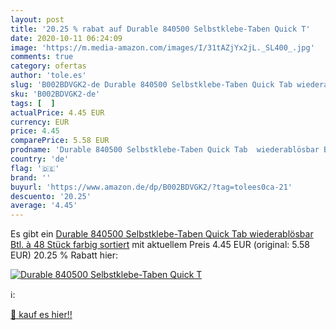 ```yaml
---
layout: post
title: '20.25 % rabat auf Durable 840500 Selbstklebe-Taben Quick T'
date: 2020-10-11 06:24:09
image: 'https://m.media-amazon.com/images/I/31tAZjYx2jL._SL400_.jpg'
comments: true
category: ofertas
author: 'tole.es'
slug: 'B002BDVGK2-de Durable 840500 Selbstklebe-Taben Quick Tab wiederablösbar...'
sku: 'B002BDVGK2-de'
tags: [  ]
actualPrice: 4.45 EUR
currency: EUR
price: 4.45
comparePrice: 5.58 EUR
prodname: 'Durable 840500 Selbstklebe-Taben Quick Tab  wiederablösbar Btl. à 48 Stück farbig sortiert'
country: 'de'
flag: '🇩🇪'
brand: ''
buyurl: 'https://www.amazon.de/dp/B002BDVGK2/?tag=tolees0ca-21'
descuento: '20.25'
average: '4.45'
---
```


Es gibt ein [Durable 840500 Selbstklebe-Taben Quick Tab  wiederablösbar Btl. à 48 Stück farbig sortiert](https://www.amazon.de/dp/B002BDVGK2/?tag=tolees0ca-21) mit aktuellem Preis 4.45 EUR (original: 5.58 EUR) 20.25 % Rabatt hier:

[![Durable 840500 Selbstklebe-Taben Quick T](https://m.media-amazon.com/images/I/31tAZjYx2jL._SL400_.jpg)](https://www.amazon.de/dp/B002BDVGK2/?tag=tolees0ca-21)

ℹ️:


[🛒 kauf es hier!!](https://www.amazon.de/dp/B002BDVGK2/?tag=tolees0ca-21)
